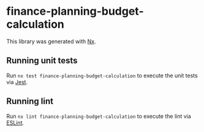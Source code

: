 # finance-planning-budget-calculation

This library was generated with [Nx](https://nx.dev).

## Running unit tests

Run `nx test finance-planning-budget-calculation` to execute the unit tests via [Jest](https://jestjs.io).

## Running lint

Run `nx lint finance-planning-budget-calculation` to execute the lint via [ESLint](https://eslint.org/).
